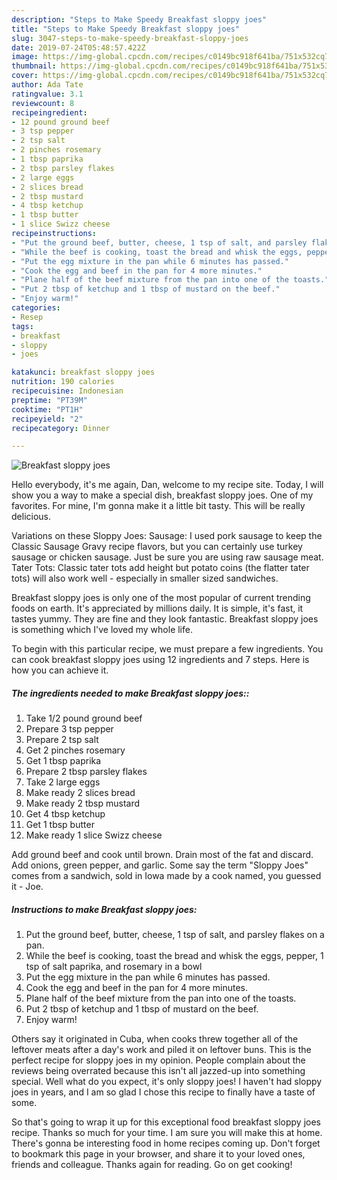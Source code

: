 ```yaml
---
description: "Steps to Make Speedy Breakfast sloppy joes"
title: "Steps to Make Speedy Breakfast sloppy joes"
slug: 3047-steps-to-make-speedy-breakfast-sloppy-joes
date: 2019-07-24T05:48:57.422Z
image: https://img-global.cpcdn.com/recipes/c0149bc918f641ba/751x532cq70/breakfast-sloppy-joes-recipe-main-photo.jpg
thumbnail: https://img-global.cpcdn.com/recipes/c0149bc918f641ba/751x532cq70/breakfast-sloppy-joes-recipe-main-photo.jpg
cover: https://img-global.cpcdn.com/recipes/c0149bc918f641ba/751x532cq70/breakfast-sloppy-joes-recipe-main-photo.jpg
author: Ada Tate
ratingvalue: 3.1
reviewcount: 8
recipeingredient:
- 12 pound ground beef
- 3 tsp pepper
- 2 tsp salt
- 2 pinches rosemary
- 1 tbsp paprika
- 2 tbsp parsley flakes
- 2 large eggs
- 2 slices bread
- 2 tbsp mustard
- 4 tbsp ketchup
- 1 tbsp butter
- 1 slice Swizz cheese
recipeinstructions:
- "Put the ground beef, butter, cheese, 1 tsp of salt, and parsley flakes on a pan."
- "While the beef is cooking, toast the bread and whisk the eggs, pepper, 1 tsp of salt paprika, and rosemary in a bowl"
- "Put the egg mixture in the pan while 6 minutes has passed."
- "Cook the egg and beef in the pan for 4 more minutes."
- "Plane half of the beef mixture from the pan into one of the toasts."
- "Put 2 tbsp of ketchup and 1 tbsp of mustard on the beef."
- "Enjoy warm!"
categories:
- Resep
tags:
- breakfast
- sloppy
- joes

katakunci: breakfast sloppy joes
nutrition: 190 calories
recipecuisine: Indonesian
preptime: "PT39M"
cooktime: "PT1H"
recipeyield: "2"
recipecategory: Dinner

---
```



![Breakfast sloppy joes](https://img-global.cpcdn.com/recipes/c0149bc918f641ba/751x532cq70/breakfast-sloppy-joes-recipe-main-photo.jpg)

Hello everybody, it's me again, Dan, welcome to my recipe site. Today, I will show you a way to make a special dish, breakfast sloppy joes. One of my favorites. For mine, I'm gonna make it a little bit tasty. This will be really delicious.

Variations on these Sloppy Joes: Sausage: I used pork sausage to keep the Classic Sausage Gravy recipe flavors, but you can certainly use turkey sausage or chicken sausage. Just be sure you are using raw sausage meat. Tater Tots: Classic tater tots add height but potato coins (the flatter tater tots) will also work well - especially in smaller sized sandwiches.

Breakfast sloppy joes is only one of the most popular of current trending foods on earth. It's appreciated by millions daily. It is simple, it's fast, it tastes yummy. They are fine and they look fantastic. Breakfast sloppy joes is something which I've loved my whole life.


To begin with this particular recipe, we must prepare a few ingredients. You can cook breakfast sloppy joes using 12 ingredients and 7 steps. Here is how you can achieve it.

##### The ingredients needed to make Breakfast sloppy joes::

1. Take 1/2 pound ground beef
1. Prepare 3 tsp pepper
1. Prepare 2 tsp salt
1. Get 2 pinches rosemary
1. Get 1 tbsp paprika
1. Prepare 2 tbsp parsley flakes
1. Take 2 large eggs
1. Make ready 2 slices bread
1. Make ready 2 tbsp mustard
1. Get 4 tbsp ketchup
1. Get 1 tbsp butter
1. Make ready 1 slice Swizz cheese


Add ground beef and cook until brown. Drain most of the fat and discard. Add onions, green pepper, and garlic. Some say the term &#34;Sloppy Joes&#34; comes from a sandwich, sold in Iowa made by a cook named, you guessed it - Joe. 

##### Instructions to make Breakfast sloppy joes:

1. Put the ground beef, butter, cheese, 1 tsp of salt, and parsley flakes on a pan.
1. While the beef is cooking, toast the bread and whisk the eggs, pepper, 1 tsp of salt paprika, and rosemary in a bowl
1. Put the egg mixture in the pan while 6 minutes has passed.
1. Cook the egg and beef in the pan for 4 more minutes.
1. Plane half of the beef mixture from the pan into one of the toasts.
1. Put 2 tbsp of ketchup and 1 tbsp of mustard on the beef.
1. Enjoy warm!


Others say it originated in Cuba, when cooks threw together all of the leftover meats after a day&#39;s work and piled it on leftover buns. This is the perfect recipe for sloppy joes in my opinion. People complain about the reviews being overrated because this isn&#39;t all jazzed-up into something special. Well what do you expect, it&#39;s only sloppy joes! I haven&#39;t had sloppy joes in years, and I am so glad I chose this recipe to finally have a taste of some. 

So that's going to wrap it up for this exceptional food breakfast sloppy joes recipe. Thanks so much for your time. I am sure you will make this at home. There's gonna be interesting food in home recipes coming up. Don't forget to bookmark this page in your browser, and share it to your loved ones, friends and colleague. Thanks again for reading. Go on get cooking!
